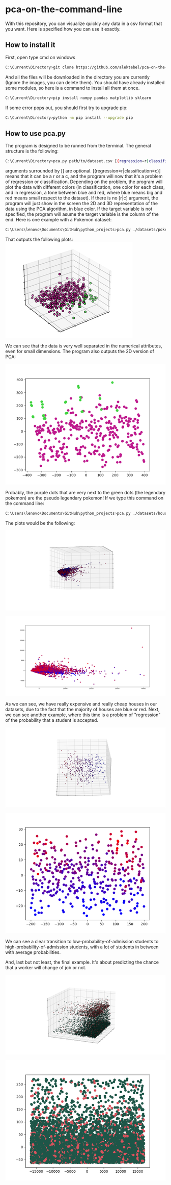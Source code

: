 # pca-on-the-command-line
With this repository, you can visualize quickly any data in a csv format that you want. Here is specified how you can use it exactly.

## How to install it
First, open type cmd on windows

```bash
C:\Current\Directory>git clone https://github.com/alektebel/pca-on-the-command-line/edit/main/
```

And all the files will be downloaded in the directory you are currently (Ignore the images, you can delete them). You should have already installed some modules, so here is a command to install all them at once.
```bash
C:\Current\Directory>pip install numpy pandas matplotlib sklearn

```
If some error pops out, you should first try to upgrade pip:

```bash
C:\Current\Directory>python -m pip install --upgrade pip

```
## How to use pca.py
The program is designed to be runned from the terminal. The general structure is the following:
```bash
C:\Current\Directory>pca.py path/to/dataset.csv [(regression=r|classification=c)] [target variable]

```
arguments surrounded by [] are optional. [(regression=r|classification=c)] means that it can be a r or a c, and the program will now that it's a problem of regression or classification. Depending on the problem, the program will plot the data with different colors (in classification, one color for each class, and in regression, a tone between blue and red, where blue means big and red means small respect to the dataset). If there is no [r|c] argument, the program will just show in the screen the 2D and 3D representation of the data using the PCA algorithm, in blue color. If the target variable is not specified, the program will asume the target variable is the column of the end.
Here is one example with a Pokemon dataset:
```bash
C:\Users\lenovo\Documents\GitHub\python_projects>pca.py ./datasets/pokemon.csv c Legendary

```
That outputs the following plots:
![plot](https://github.com/alektebel/pca-on-the-command-line/blob/main/pokemons.png)

We can see that the data is very well separated in the numerical attributes, even for small dimensions. The program also outputs the 2D version of PCA:

![plot](https://github.com/alektebel/pca-on-the-command-line/blob/main/pokemons2D.png)

Probably, the purple dots that are very next to the green dots (the legendary pokemon) are the pseudo legendary pokemon!
If we type this command on the command line:
```bash
C:\Users\lenovo\Documents\GitHub\python_projects>pca.py ./datasets/housing.csv r median_house_value

```
The plots would be the following:

![plot](https://github.com/alektebel/pca-on-the-command-line/blob/main/housing3D.png)

![plot](https://github.com/alektebel/pca-on-the-command-line/blob/main/housing2D.png)

As we can see, we have really expensive and really cheap houses in our datasets, due to the fact that the majority of houses are blue or red.
Next, we can see another example, where this time is a problem of "regression" of the probability that a student is accepted.

![plot](https://github.com/alektebel/pca-on-the-command-line/blob/main/admission_chance3D.png)

![plot](https://github.com/alektebel/pca-on-the-command-line/blob/main/chance_of_admit2D.png)

We can see a clear transition to low-probability-of-admission students to high-probability-of-admission students, with a lot of students in between with average probabilities.

And, last but not least, the final example. It's about predicting the chance that a worker will change of job or not.

![plot](https://github.com/alektebel/pca-on-the-command-line/blob/main/aug3D.png)

![plot](https://github.com/alektebel/pca-on-the-command-line/blob/main/aug2D.png)
